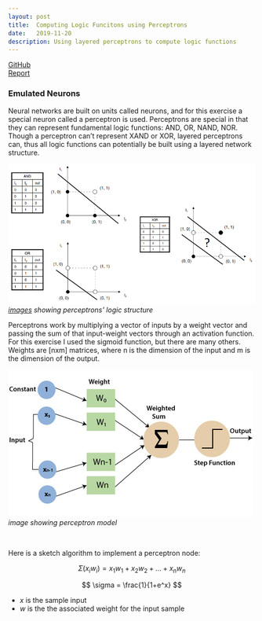 ```yaml
---
layout: post
title:  Computing Logic Funcitons using Perceptrons
date:   2019-11-20
description: Using layered perceptrons to compute logic functions
---
```

<p>
  <a href=""></a><div class=""></div>
  <a href="https://github.com/alexanderhay2020/alexanderhay2020.github.io/blob/master/assets/py/perceptron.py"><div class="color-button">GitHub</div></a>
  <a href="https://github.com/alexanderhay2020/alexanderhay2020.github.io/blob/master/assets/pdf/perceptron.pdf"><div class="color-button">Report</div></a>
</p>

### Emulated Neurons
Neural networks are built on units called neurons, and for this exercise a special neuron called a perceptron is used.
Perceptrons are special in that they can represent fundamental logic functions: AND, OR, NAND, NOR. Though
a perceptron can’t represent XAND or XOR, layered perceptrons can, thus all logic functions can potentially be
built using a layered network structure.

<p>
    <img src="/assets/img/nn_01.png" width="511" height="286" alt>
    <br>
    <a href="https://medium.com/@lucaspereira0612/solving-xor-with-a-single-perceptron-34539f395182"><em>images</em></a><em> showing perceptrons' logic structure</em>
</p>

Perceptrons work by multiplying a vector of inputs by a weight vector and passing the sum of that input-weight vectors through an activation function. For this exercise I used the sigmoid function, but there are many others. Weights are [nxm] matrices, where n is the dimension of the input and m is the dimension of the output.
<p>
    <img src="/assets/img/perceptron.jpg" alt>
    <br>
    <!-- <a href="https://missinglink.ai/guides/neural-network-concepts/neural-network-bias-bias-neuron-overfitting-underfitting/"><em>image</em></a> -->
    <em> image showing perceptron model</em>
</p>

<br>

Here is a sketch algorithm to implement a perceptron node:

$$
\Sigma (x_iw_i ) = x_1w_1 + x_2 w_2 + ... + x_nw_n
$$

$$
 \sigma = \frac{1}{1+e^x}
$$

* *x* is the sample input
* *w* is the the associated weight for the input sample

